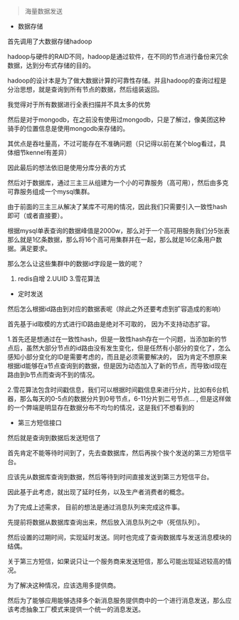 > 海量数据发送
> 

- 数据存储

首先调用了大数据存储hadoop

hadoop与硬件的RAID不同，hadoop是通过软件，在不同的节点进行备份来冗余数据，达到分布式存储的目的。

hadoop的设计本是为了做大数据计算的可靠性存储。并且hadoop的查询过程是分治思想，就是查询到所有节点的数据，然后组装返回。

我觉得对于所有数据进行全表扫描并不具太多的优势

然后是对于mongodb，在之前没有使用过mongodb，只是了解过，像美团这种骑手的位置信息是使用mongodb来存储的。

其优点是吞吐量高，不过可能存在不准确问题（只记得以前在某个blog看过，具体细节kennel有差异）

 

因此最后的想法依旧是使用分库分表的方式

然后对于数据库，通过三主三从组建为一个小的可靠服务（高可用），然后由多克可靠服务组成一个mysql集群。



由于前面的三主三从解决了某库不可用的情况，因此我们只需要引入一致性hash即可（或者直接要）。

根据mysql单表查询的数据峰值是2000w，那么对于一个高可用服务我们分5张表那么就是1亿条数据，那么将16个高可用集群并在一起，那么就是16亿条用户数据。满足要求。

那么怎么让这些集群中的数据id字段是一致的呢？

1. redis自增 2.UUID 3.雪花算法



- 定时发送

然后怎么根据id路由到对应的数据表呢（除此之外还要考虑到扩容造成的影响）

首先基于id取模的方式进行ID路由是绝对不可取的， 因为不支持动态扩容。

1.首先还是想通过在一致性hash，但是一致性hash存在一个问题，当添加新的节点后，虽然大部分节点的id路由没有发生变化，但是任然有小部分的变化了，怎么感知小部分变化的ID是需要考虑的，而且是必须需要解决的， 因为肯定不想原来根据id能够在a节点查询到的数据，但是因为动态加入了新的节点，而导致id现在路由到b节点而查询不到的情况。

2.雪花算法包含时间戳信息，我们可以根据时间戳信息来进行分片，比如有6台机器，那么每天的0-5点的数据分片到0号节点，6-11分片到二号节点... , 但是这样做的一个弊端是明显存在数据分布不均匀的情况，这是我们不想看到的





- 第三方短信接口

然后就是查询到数据后发送短信了

首先肯定不能等待时间到了，先去查数据库，然后再挨个挨个发送的第三方短信平台。

应该先从数据库查询到数据，然后等待到时间直接发送到第三方短信平台。

因此基于此考虑，就出现了延时任务，以及生产者消费者的概念。

为了完成上述需求， 目前的想法是通过消息队列来完成这件事。

先提前将数据从数据库查询出来，然后放入消息队列之中（死信队列）。

然后设置的过期时间，实现延时发送。同时也完成了查询数据库与发送消息模块的结偶。





关于第三方短信，如果说只让一个服务商来发送短信，那么可能出现延迟较高的情况。

为了解决这种情况，应该选用多提供商。

然后为了能够应用能够选择多个新消息服务提供商中的一个进行消息发送，那么应该考虑抽象工厂模式来提供一个统一的消息发送。





